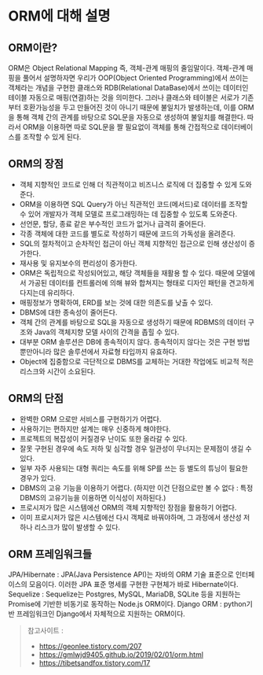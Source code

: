 # ORM에 대해 설명

## ORM이란?
ORM은 Object Relational Mapping 즉, 객체-관계 매핑의 줄임말이다. 
객체-관계 매핑을 풀어서 설명하자면 우리가 OOP(Object Oriented Programming)에서 쓰이는 객체라는 개념을 구현한 클래스와 RDB(Relational DataBase)에서 쓰이는 데이터인 테이블 자동으로 매핑(연결)하는 것을 의미한다. 그러나 클래스와 테이블은 서로가 기존부터 호환가능성을 두고 만들어진 것이 아니기 때문에 불일치가 발생하는데, 이를 ORM을 통해 객체 간의 관계를 바탕으로 SQL문을 자동으로 생성하여 불일치를 해결한다. 따라서 ORM을 이용하면 따로 SQL문을 짤 필요없이 객체를 통해 간접적으로 데이터베이스를 조작할 수 있게 된다.

## ORM의 장점

 - 객체 지향적인 코드로 인해 더 직관적이고 비즈니스 로직에 더 집중할 수 있게 도와준다. 
 - ORM을 이용하면 SQL Query가 아닌 직관적인 코드(메서드)로 데이터를 조작할 수 있어 개발자가 객체 모델로 프로그래밍하는 데 집중할 수 있도록 도와준다.
 - 선언문, 할당, 종료 같은 부수적인 코드가 없거나 급격히 줄어든다.
 - 각종 객체에 대한 코드를 별도로 작성하기 때문에 코드의 가독성을 올려준다.
 - SQL의 절차적이고 순차적인 접근이 아닌 객체 지향적인 접근으로 인해 생산성이 증가한다.
 - 재사용 및 유지보수의 편리성이 증가한다.
 - ORM은 독립적으로 작성되어있고, 해당 객체들을 재활용 할 수 있다. 때문에 모델에서 가공된 데이터를 컨트롤러에 의해 뷰와 합쳐지는 형태로 디자인 패턴을 견고하게 다지는데 유리하다.
 - 매핑정보가 명확하여, ERD를 보는 것에 대한 의존도를 낮출 수 있다.
 - DBMS에 대한 종속성이 줄어든다.
 - 객체 간의 관계를 바탕으로 SQL을 자동으로 생성하기 때문에 RDBMS의 데이터 구조와 Java의 객체지향 모델 사이의 간격을 좁힐 수 있다.
 - 대부분 ORM 솔루션은 DB에 종속적이지 않다. 종속적이지 않다는 것은 구현 방법 뿐만아니라 많은 솔루션에서 자료형 타입까지 유효하다.
 - Object에 집중함으로 극단적으로 DBMS를 교체하는 거대한 작업에도 비교적 적은 리스크와 시간이 소요된다.

## ORM의 단점
 - 완벽한 ORM 으로만 서비스를 구현하기가 어렵다.
 - 사용하기는 편하지만 설계는 매우 신중하게 해야한다.
 - 프로젝트의 복잡성이 커질경우 난이도 또한 올라갈 수 있다.
 - 잘못 구현된 경우에 속도 저하 및 심각할 경우 일관성이 무너지는 문제점이 생길 수 있다.
 - 일부 자주 사용되는 대형 쿼리는 속도를 위해 SP를 쓰는 등 별도의 튜닝이 필요한 경우가 있다.
 - DBMS의 고유 기능을 이용하기 어렵다. (하지만 이건 단점으로만 볼 수 없다 : 특정 DBMS의 고유기능을 이용하면 이식성이 저하된다.)
 - 프로시저가 많은 시스템에선 ORM의 객체 지향적인 장점을 활용하기 어렵다.
 - 이미 프로시저가 많은 시스템에선 다시 객체로 바꿔야하며, 그 과정에서 생산성 저하나 리스크가 많이 발생할 수 있다.

## ORM 프레임워크들
JPA/Hibernate : JPA(Java Persistence API)는 자바의 ORM 기술 표준으로 인터페이스의 모음이다. 이러한 JPA 표준 명세를 구현한 구현체가 바로 Hibernate이다.
Sequelize : Sequelize는 Postgres, MySQL, MariaDB, SQLite 등을 지원하는 Promise에 기반한 비동기로 동작하는 Node.js ORM이다.
Django ORM : python기반 프레임워크인 Django에서 자체적으로 지원하는 ORM이다.

> 참고사이트 : 
> - https://geonlee.tistory.com/207
> - https://gmlwjd9405.github.io/2019/02/01/orm.html
> - https://tibetsandfox.tistory.com/17